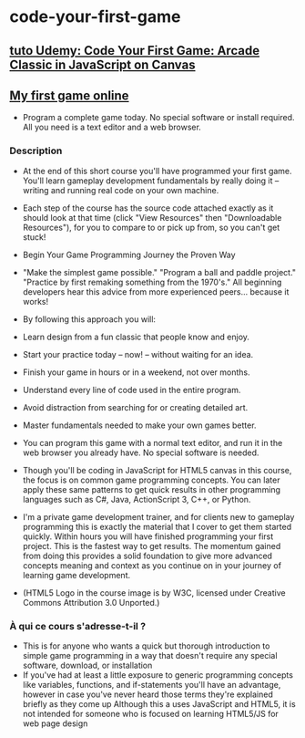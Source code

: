 # code-your-first-game
## [tuto Udemy: Code Your First Game: Arcade Classic in JavaScript on Canvas](https://www.udemy.com/share/101r8k3@kDhmmJVwO9pheXokrkP0oCZEK-rOoC_mhh8TgevhNexwY9VRn3LvAsGRq7389wGQvw==/)

## [My first game online](https://sites.google.com/view/mohamed25100jeux/)

- Program a complete game today. No special software or install required. All you need is a text editor and a web browser.

### Description
- At the end of this short course you'll have programmed your first game. You'll learn gameplay development fundamentals by really doing it – writing and running real code on your own machine.

- Each step of the course has the source code attached exactly as it should look at that time (click "View Resources" then "Downloadable Resources"), for you to compare to or pick up from, so you can't get stuck!

- Begin Your Game Programming Journey the Proven Way

- "Make the simplest game possible." "Program a ball and paddle project." "Practice by first remaking something from the 1970's." All beginning developers hear this advice from more experienced peers... because it works!

- By following this approach you will:

- Learn design from a fun classic that people know and enjoy.
- Start your practice today – now! – without waiting for an idea.
- Finish your game in hours or in a weekend, not over months.
- Understand every line of code used in the entire program.
- Avoid distraction from searching for or creating detailed art.
- Master fundamentals needed to make your own games better.
- You can program this game with a normal text editor, and run it in the web browser you already have. No special software is needed.

- Though you'll be coding in JavaScript for HTML5 canvas in this course, the focus is on common game programming concepts. You can later apply these same patterns to get quick results in other programming languages such as C#, Java, ActionScript 3, C++, or Python.

- I'm a private game development trainer, and for clients new to gameplay programming this is exactly the material that I cover to get them started quickly. Within hours you will have finished programming your first project. This is the fastest way to get results. The momentum gained from doing this provides a solid foundation to give more advanced concepts meaning and context as you continue on in your journey of learning game development.

- (HTML5 Logo in the course image is by W3C, licensed under Creative Commons Attribution 3.0 Unported.)

### À qui ce cours s'adresse-t-il ?
- This is for anyone who wants a quick but thorough introduction to simple game programming in a way that doesn't require any special software, download, or installation
- If you've had at least a little exposure to generic programming concepts like variables, functions, and if-statements you'll have an advantage, however in case you've never heard those terms they're explained briefly as they come up
Although this a uses JavaScript and HTML5, it is not intended for someone who is focused on learning HTML5/JS for web page design
